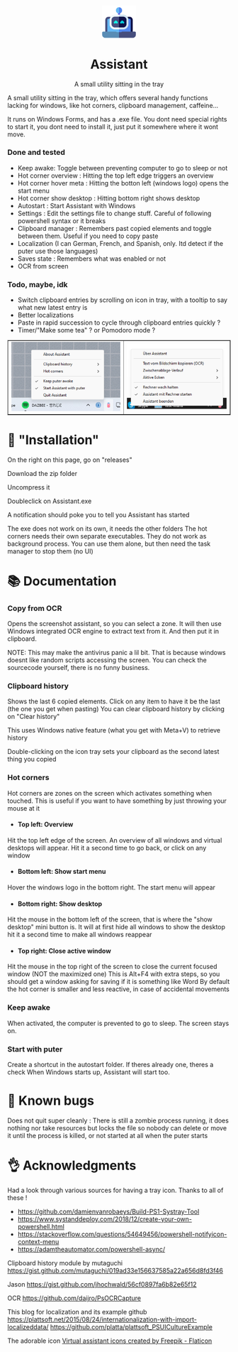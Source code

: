 


<p align="center">
  <img width="15%" align="center" src="assets/virtual-assistant.png" alt="logo">
</p>
  <h1 align="center">Assistant</h1>
<p align="center">
  A small utility sitting in the tray
</p>

A small utility sitting in the tray, which offers several handy functions lacking for windows, like hot corners, clipboard management, caffeine...

It runs on Windows Forms, and has a .exe file. You dont need special rights to start it, you dont need to install it, just put it somewhere where it wont move.


### Done and tested
- Keep awake: Toggle between preventing computer to go to sleep or not
- Hot corner overview : Hitting the top left edge triggers an overview
- Hot corner hover meta : Hitting the botton left (windows logo) opens the start menu
- Hot corner show desktop : Hitting bottom right shows desktop
- Autostart : Start Assistant with Windows
- Settings : Edit the settings file to change stuff. Careful of following powershell syntax or it breaks
- Clipboard manager : Remembers past copied elements and toggle between them. Useful if you need to copy paste
- Localization (I can German, French, and Spanish, only. Itd detect if the puter use those languages)
- Saves state : Remembers what was enabled or not
- OCR from screen

### Todo, maybe, idk
- Switch clipboard entries by scrolling on icon in tray, with a tooltip to say what new latest entry is
- Better localizations
- Paste in rapid succession to cycle through clipboard entries quickly ?
- Timer/"Make some tea" ? or Pomodoro mode ?


<table align="center" border="none">
      <td><img src="https://github.com/teamcons/Assistant/blob/main/images/Screenshot.png" /></td>
      <td><img src="https://github.com/teamcons/Assistant/blob/main/images/Screenshot with OCR and german.png" /></td>
</table>


# 💺 "Installation"

On the right on this page, go on "releases"

Download the zip folder

Uncompress it

Doubleclick on Assistant.exe

A notification should poke you to tell you Assistant has started

The exe does not work on its own, it needs the other folders
The hot corners needs their own separate executables. They do not work as background process. You can use them alone, but then need the task manager to stop them (no UI)



# 📚 Documentation


### Copy from OCR

Opens the screenshot assistant, so you can select a zone.
It will then use Windows integrated OCR engine to extract text from it.
And then put it in clipboard.

NOTE: This may make the antivirus panic a lil bit. That is because windows doesnt like random scripts accessing the screen.
You can check the sourcecode yourself, there is no funny business.

### Clipboard history

Shows the last 6 copied elements.
Click on any item to have it be the last (the one you get when pasting)
You can clear clipboard history by clicking on "Clear history"

This uses Windows native feature (what you get with Meta+V) to retrieve history

Double-clicking on the icon tray sets your clipboard as the second latest thing you copied


### Hot corners
Hot corners are zones on the screen which activates something when touched. This is useful if you want to have something by just throwing your mouse at it

 - #### Top left: Overview
Hit the top left edge of the screen.
An overview of all windows and virtual desktops will appear.
Hit it a second time to go back, or click on any window

 - #### Bottom left: Show start menu

Hover the windows logo in the bottom right.
The start menu will appear


 - #### Bottom right: Show desktop

Hit the mouse in the bottom left of the screen, that is where the "show desktop" mini button is.
It will at first hide all windows to show the desktop
hit it a second time to make all windows reappear

 - #### Top right: Close active window

Hit the mouse in the top right of the screen to close the current focused window (NOT the maximized one)
This is Alt+F4 with extra steps, so you should get a window asking for saving if it is something like Word
By default the hot corner is smaller and less reactive, in case of accidental movements


### Keep awake
When activated, the computer is prevented to go to sleep. The screen stays on.


### Start with puter
Create a shortcut in the autostart folder. If theres already one, theres a check
When Windows starts up, Assistant will start too.


# 🦺 Known bugs
Does not quit super cleanly : There is still a zombie process running, it does nothing nor take resources but locks the file so nobody can delete or move it until the process is killed, or not started at all when the puter starts




# 👌 Acknowledgments

Had a look through various sources for having a tray icon. Thanks to all of these !
- https://github.com/damienvanrobaeys/Build-PS1-Systray-Tool
- https://www.systanddeploy.com/2018/12/create-your-own-powershell.html
- https://stackoverflow.com/questions/54649456/powershell-notifyicon-context-menu
- https://adamtheautomator.com/powershell-async/


Clipboard history module by mutaguchi
https://gist.github.com/mutaguchi/019ad33e156637585a22a656d8fd3f46

Jason
https://gist.github.com/jhochwald/56cf0897fa6b82e65f12

OCR
https://github.com/daijro/PsOCRCapture

This blog for localization and its example github
https://plattsoft.net/2015/08/24/internationalization-with-import-localizeddata/
https://github.com/platta/plattsoft_PSUICultureExample

The adorable icon
<a href="https://www.flaticon.com/free-icons/virtual-assistant" title="virtual assistant icons">Virtual assistant icons created by Freepik - Flaticon</a>

